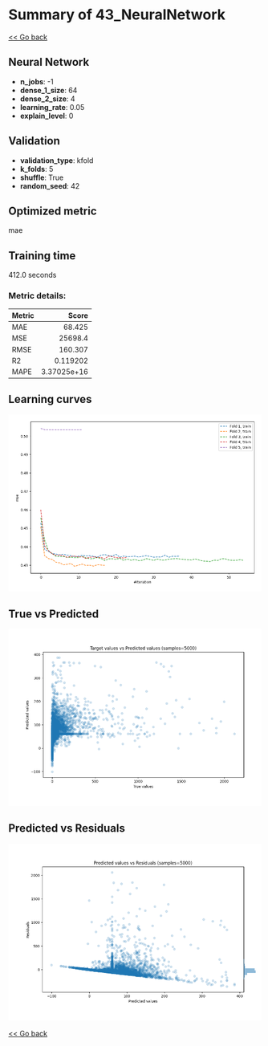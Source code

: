 # Summary of 43_NeuralNetwork

[<< Go back](../README.md)


## Neural Network
- **n_jobs**: -1
- **dense_1_size**: 64
- **dense_2_size**: 4
- **learning_rate**: 0.05
- **explain_level**: 0

## Validation
 - **validation_type**: kfold
 - **k_folds**: 5
 - **shuffle**: True
 - **random_seed**: 42

## Optimized metric
mae

## Training time

412.0 seconds

### Metric details:
| Metric   |           Score |
|:---------|----------------:|
| MAE      |    68.425       |
| MSE      | 25698.4         |
| RMSE     |   160.307       |
| R2       |     0.119202    |
| MAPE     |     3.37025e+16 |



## Learning curves
![Learning curves](learning_curves.png)
## True vs Predicted

![True vs Predicted](true_vs_predicted.png)


## Predicted vs Residuals

![Predicted vs Residuals](predicted_vs_residuals.png)



[<< Go back](../README.md)
